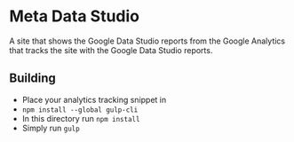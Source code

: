 # Meta Data Studio

A site that shows the Google Data Studio reports from the Google Analytics that tracks the site with the Google Data Studio reports.

## Building
- Place your analytics tracking snippet in
- `npm install --global gulp-cli`
- In this directory run `npm install`
- Simply run `gulp`
